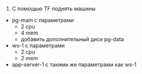 1) С помощью TF поднять машины
- pg-main с параметрами
  - 2 cpu
  - 4 mem
  - добавить дополнительный диск pg-data
- ws-1 с параметрами
  - 2 cpu
  - 2 mem
- app-server-1 с такими же параметрами как ws-1
